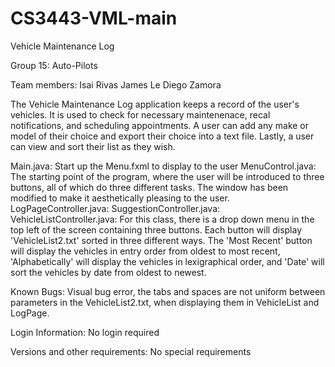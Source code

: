 # CS3443-VML-main

Vehicle Maintenance Log

Group 15: Auto-Pilots

Team members:
Isai Rivas
James Le
Diego Zamora

The Vehicle Maintenance Log application keeps a record of the user's vehicles. It is used to check for necessary maintenenace, recal notifications, and scheduling appointments. A user can add any make or model of their choice and export their choice into a text file. Lastly, a user can view and sort their list as they wish.

Main.java: Start up the Menu.fxml to display to the user
MenuControl.java: The starting point of the program, where the user will be introduced to three buttons, all of which do three different tasks. The window has been modified to make it aesthetically pleasing to the user.
LogPageController.java: 
SuggestionController.java: 
VehicleListController.java: For this class, there is a drop down menu in the top left of the screen containing three buttons. Each button will display 'VehicleList2.txt' sorted in three different ways. The 'Most Recent' button will display the vehicles in entry order from oldest to most recent, 'Alphabetically' will display the vehicles in lexigraphical order, and 'Date' will sort the vehicles by date from oldest to newest.

Known Bugs: Visual bug error, the tabs and spaces are not uniform between parameters in the VehicleList2.txt, when displaying them in VehicleList and LogPage.

Login Information: No login required

Versions and other requirements: No special requirements
